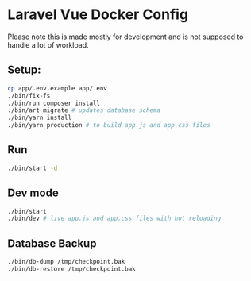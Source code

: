 # Laravel Vue Docker Config

Please note this is made mostly for development and is not supposed to handle a lot of workload.

## Setup:
```bash
cp app/.env.example app/.env
./bin/fix-fs
./bin/run composer install
./bin/art migrate # updates database schema
./bin/yarn install
./bin/yarn production # to build app.js and app.css files
```

## Run
```bash
./bin/start -d
```

## Dev mode
```bash
./bin/start
./bin/dev # live app.js and app.css files with hot reloading
```

## Database Backup
```bash
./bin/db-dump /tmp/checkpoint.bak
./bin/db-restore /tmp/checkpoint.bak
```
